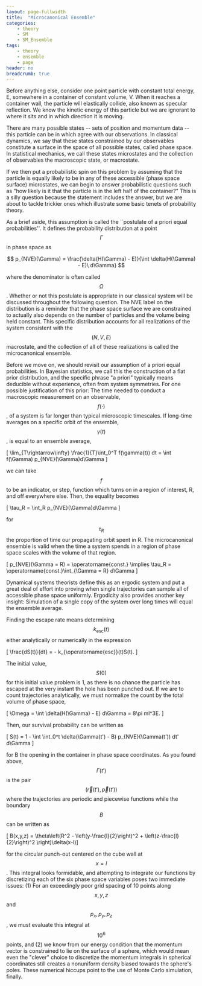 ```yaml
---
layout: page-fullwidth
title:  "Microcanonical Ensemble"
categories:
    - theory
    - SM
    - SM_Ensemble
tags:
    - theory
    - ensemble
    - page
header: no
breadcrumb: true
---
```



Before anything else, consider one point particle with constant total energy, E, somewhere in a container of constant volume, V. When it reaches a container wall, the particle will elastically collide, also known as specular reflection. We know the kinetic energy of this particle but we are ignorant to where it sits and in which direction it is moving. 

There are many possible states -- sets of position and momentum data -- this particle can be in which agree with our observations. In classical dynamics, we say that these states constrained by our observables constitute a surface in the space of all possible states, called phase space. In statistical mechanics, we call these states microstates and the collection of observables the macroscopic state, or macrostate.

If we then put a probabilistic spin on this problem by assuming that the particle is equally likely to be in any of these accessible (phase space surface) microstates, we can begin to answer probabilistic questions such as "how likely is it that the particle is in the left half of the container?" This is a silly question because the statement includes the answer, but we are about to tackle trickier ones which illustrate some basic tenets of probability theory. 

As a brief aside, this assumption is called the ``postulate of a priori equal probabilities''. It defines the probability distribution at a point $$\Gamma$$ in phase space as

$$ p_{NVE}(\Gamma) = \frac{\delta(H(\Gamma) - E)}{\int \delta(H(\Gamma) - E)\ d\Gamma} $$

where the denominator is often called $$\Omega$$. Whether or not this postulate is appropriate in our classical system will be discussed throughout the following question. The NVE label on the distribution is a reminder that the phase space surface we are constrained to actually also depends on the number of particles and the volume being held constant. This specific distribution accounts for all realizations of the system consistent with the $$(N,V,E)$$ macrostate, and the collection of all of these realizations is called the microcanonical ensemble.

Before we move on, we should revisit our assumption of a priori equal probabilities. In Bayesian statistics, we call this the construction of a flat prior distribution, and the specific phrase "a priori" typically means deducible without experience, often from system symmetries. For one possible justification of this prior: The time needed to conduct a macroscopic measurement on an observable, $$f(\cdot)$$, of a system is far longer than typical microscopic timescales. If long-time averages on a specific orbit of the ensemble, $$\gamma(t)$$, is equal to an ensemble average, 

\[ \lim_{T\rightarrow\infty} 
\frac{1}{T}\int_0^T f(\gamma(t)) dt = \int f(\Gamma) p_{NVE}(\Gamma)d\Gamma \]

we can take $$f$$ to be an indicator, or step, function which turns on in a region of interest, R, and off everywhere else. Then, the equality becomes

\[ \tau_R = \int_R p_{NVE}(\Gamma)d\Gamma \]

for $$\tau_R$$ the proportion of time our propagating orbit spent in R. The microcanonical ensemble is valid when the time a system spends in a region of phase space scales with the volume of that region.

\[ p_{NVE}(\Gamma = R) = \operatorname{const.} \implies \tau_R = \operatorname{const.}\int_{\Gamma = R} d\Gamma \]

Dynamical systems theorists define this as an ergodic system and put a great deal of effort into proving when single trajectories can sample all of accessible phase space uniformly. Ergodicity also provides another key insight: Simulation of a single copy of the system over long times will equal the ensemble average.

Finding the escape rate means determining $$k_{\operatorname{esc}}(t)$$ either analytically or numerically in the expression

\[ \frac{dS(t)}{dt} = - k_{\operatorname{esc}}(t)S(t). \]

The initial value, $$S(0)$$ for this initial value problem is 1, as there is no chance the particle has escaped at the very instant the hole has been punched out. If we are to count trajectories analytically, we must normalize the count by the total volume of phase space,

\[ \Omega = \int \delta(H(\Gamma) - E) d\Gamma = 8\pi ml^3E. \]

Then, our survival probability can be written as

\[ S(t) = 1 - \int \int_0^t \delta(\Gamma(t') - B) p_{NVE}(\Gamma(t')) dt' d\Gamma \]

for B the opening in the container in phase space coordinates. As you found above, $$\Gamma(t')$$ is the pair $$(\vec r(t'),\vec p(t'))$$ where the trajectories are periodic and piecewise functions while the boundary $$B$$ can be written as

\[ B(x,y,z) = \theta\left(R^2 - \left(y-\frac{l}{2}\right)^2 + \left(z-\frac{l}{2}\right)^2 \right)\delta(x-l)\]

for the circular punch-out centered on the cube wall at $$x = l$$. This integral looks formidable, and attempting to integrate our functions by discretizing each of the six phase space variables poses two immediate issues: (1) For an exceedingly poor grid spacing of 10 points along $$x,y,z$$ and $$p_x,p_y,p_z$$, we must evaluate this integral at $$10^6$$ points, and (2) we know from our energy condition that the momentum vector is constrained to lie on the surface of a sphere, which would mean even the "clever" choice to discretize the momentum integrals in spherical coordinates still creates a nonuniform density biased towards the sphere's poles. These numerical hiccups point to the use of Monte Carlo simulation, finally.